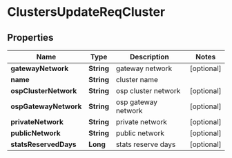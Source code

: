 # ClustersUpdateReqCluster

## Properties
Name | Type | Description | Notes
------------ | ------------- | ------------- | -------------
**gatewayNetwork** | **String** | gateway network |  [optional]
**name** | **String** | cluster name | 
**ospClusterNetwork** | **String** | osp cluster network |  [optional]
**ospGatewayNetwork** | **String** | osp gateway network |  [optional]
**privateNetwork** | **String** | private network |  [optional]
**publicNetwork** | **String** | public network |  [optional]
**statsReservedDays** | **Long** | stats reserve days |  [optional]
